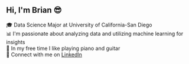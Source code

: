 ## Hi, I'm Brian 😎

🎓 Data Science Major at University of California-San Diego<br/>
📊 I'm passionate about analyzing data and utilizing machine learning for insights<br/>
🎸 In my free time I like playing piano and guitar<br/>
🤝 Connect with me on [LinkedIn](https://www.linkedin.com/in/brian-docena/)<br/>

